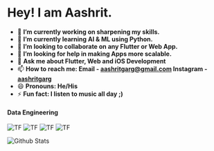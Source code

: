 # Hey! I am Aashrit.

<!--
**Aashrit-Garg/Aashrit-Garg** is a ✨ _special_ ✨ repository because its `README.md` (this file) appears on your GitHub profile.
-->

- 🔭 __I’m currently working on sharpening my skills.__
- 🌱 __I’m currently learning AI & ML using Python.__
- 👯 __I’m looking to collaborate on any Flutter or Web App.__
- 🤔 __I’m looking for help in making Apps more scalable.__
- 💬 __Ask me about Flutter, Web and iOS Development__
- 📫 __How to reach me: Email - aashritgarg@gmail.com     Instagram - [aashritgarg](https://www.instagram.com/aashritgarg/)__
- 😄 __Pronouns: He/His__
- ⚡ __Fun fact: I listen to music all day ;)__

<h4><strong>Data Engineering</strong></h4>

<img alt="TF" src="https://img.shields.io/badge/Pandas-08D2E3?style=for-the-badge&logo=pandas&logoColor=white"/> <img alt="TF" src="https://img.shields.io/badge/Numpy-08D2E3?style=for-the-badge&logo=numpy&logoColor=white"/> <img alt="TF" src="https://img.shields.io/badge/Plotly-08D2E3?style=for-the-badge&logo=plotly&logoColor=white"/> <img alt="TF" src="https://img.shields.io/badge/SciPy-08D2E3?style=for-the-badge&logo=scipy&logoColor=white"/>

![Github Stats](https://github-readme-stats.vercel.app/api?username=Aashrit-Garg&&show_icons=true&title_color=08D2E3&icon_color=08D2E3&text_color=ffffff&bg_color=000000)
